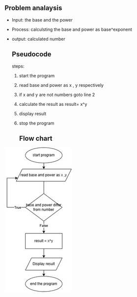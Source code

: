 ## Problem analaysis

- Input: the base and the power 

- Process: calculsting the base and power as base^exponent

- output: calculated number
  
  ## Pseudocode
  
  steps:
  
  1. start the program
  
  2. read base and power as x , y respectively
  
  3. if x and y are not numbers goto line 2
  
  4. calculate the result as result= x^y
  
  5. display result
  
  6. stop the program
     
     ## Flow chart

![image aly](https://github.com/SWEG-2016EC-Batch/Zen/blob/main/ETS1315_Suheil_Ali/Power1.jpg?raw=true)

